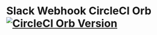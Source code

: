 # Slack Webhook CircleCI Orb [![CircleCI Orb Version](https://img.shields.io/badge/endpoint.svg?url=https://badges.circleci.io/orb/adamu/slack-webhook)](https://circleci.com/orbs/registry/orb/adamu/slack-webhook)


